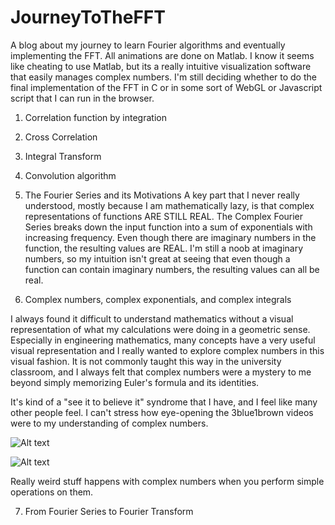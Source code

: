 # JourneyToTheFFT
A blog about my journey to learn Fourier algorithms and eventually implementing the FFT.  All animations are done on Matlab.  I know it seems like cheating to use Matlab, but its a really intuitive visualization software that easily manages complex numbers.  I'm still deciding whether to do the final implementation of the FFT in C or in some sort of WebGL or Javascript script that I can run in the browser.  

1. Correlation function by integration

2. Cross Correlation

3. Integral Transform

4. Convolution algorithm

5. The Fourier Series and its Motivations
A key part that I never really understood, mostly because I am mathematically lazy, is that complex representations of functions ARE STILL REAL.  The Complex Fourier Series breaks down the input function into a sum of exponentials with increasing frequency.  Even though there are imaginary numbers in the function, the resulting values are REAL.  I'm still a noob at imaginary numbers, so my intuition isn't great at seeing that even though a function can contain imaginary numbers, the resulting values can all be real. 

6. Complex numbers, complex exponentials, and complex integrals

  I always found it difficult to understand mathematics without a visual representation of what
  my calculations were doing in a geometric sense.  Especially in engineering mathematics, many
  concepts have a very useful visual representation and I really wanted to explore complex numbers in this visual fashion.  It is not commonly taught this way in the university classroom, and I always felt that complex numbers were a mystery to me beyond simply memorizing Euler's formula and its identities.  

  It's kind of a "see it to believe it" syndrome that I have, and I feel like many other people feel.  I can't stress how eye-opening the 3blue1brown videos were to my understanding of complex numbers.  

  ![Alt text](https://user-images.githubusercontent.com/14359191/43619004-87a56382-9680-11e8-972a-0978d3b7bb3f.gif)

  ![Alt text](https://user-images.githubusercontent.com/14359191/43619005-88658054-9680-11e8-8309-5f689b2c7f0c.gif)

  Really weird stuff happens with complex numbers when you perform simple operations on them.

7. From Fourier Series to Fourier Transform
